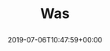 ---
retweeted: false
source: <a href="http://www.samruston.co.uk" rel="nofollow">Flamingo for Android</a>
entities:
  user_mentions: []
  urls: []
  symbols: []
  media:
  - expanded_url: https://twitter.com/bascht/status/1147457156494635009/photo/1
    indices:
    - '4'
    - '27'
    url: https://t.co/1dZe46dNDB
    media_url: http://pbs.twimg.com/media/D-yWM56XkAAI0MV.jpg
    id_str: '1147457153520865280'
    id: '1147457153520865280'
    media_url_https: https://pbs.twimg.com/media/D-yWM56XkAAI0MV.jpg
    sizes:
      large:
        w: '2048'
        h: '775'
        resize: fit
      medium:
        w: '1200'
        h: '454'
        resize: fit
      small:
        w: '680'
        h: '257'
        resize: fit
      thumb:
        w: '150'
        h: '150'
        resize: crop
    type: photo
    display_url: pic.twitter.com/1dZe46dNDB
  hashtags: []
display_text_range:
- '0'
- '27'
favorite_count: '3'
id_str: '1147457156494635009'
truncated: false
retweet_count: '0'
id: '1147457156494635009'
possibly_sensitive: false
created_at: Sat Jul 06 10:47:59 +0000 2019
favorited: false
full_text: Was
lang: und
extended_entities:
  media:
  - expanded_url: https://twitter.com/bascht/status/1147457156494635009/photo/1
    indices:
    - '4'
    - '27'
    url: https://t.co/1dZe46dNDB
    media_url: http://pbs.twimg.com/media/D-yWM56XkAAI0MV.jpg
    id_str: '1147457153520865280'
    id: '1147457153520865280'
    media_url_https: https://pbs.twimg.com/media/D-yWM56XkAAI0MV.jpg
    sizes:
      large:
        w: '2048'
        h: '775'
        resize: fit
      medium:
        w: '1200'
        h: '454'
        resize: fit
      small:
        w: '680'
        h: '257'
        resize: fit
      thumb:
        w: '150'
        h: '150'
        resize: crop
    type: photo
    display_url: pic.twitter.com/1dZe46dNDB
tags:
- pesos/twitter
date: '2019-07-06T10:47:59+00:00'
src: https://twitter.com/bascht/status/1147457156494635009
original_url: https://twitter.com/bascht/status/1147457156494635009
type: twitter_tweet
media_url: https://img.bascht.com/twitter/pbs.twimg.com/media/D-yWM56XkAAI0MV.jpg
text: Was
title: 'Was

  '

---